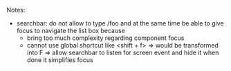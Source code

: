 Notes:
- searchbar: do not allow to type /foo and at the same time be able to give focus to navigate the list box because
  - bring too much complexity regarding component focus
  - cannot use global shortcut like <shift + f> => would be transformed into F
  => allow searchbar to listen for screen event and hide it when done it simplifies focus